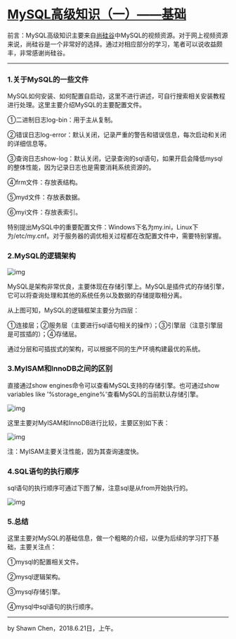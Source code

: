 # [MySQL高级知识（一）——基础](https://www.cnblogs.com/developer_chan/p/9205401.html)



前言：MySQL高级知识主要来自[尚硅谷](http://www.atguigu.com/download.shtml)中MySQL的视频资源。对于网上视频资源来说，尚硅谷是一个非常好的选择。通过对相应部分的学习，笔者可以说收益颇丰，非常感谢尚硅谷。

------

### 1.关于MySQL的一些文件

MySQL如何安装、如何配置自启动，这里不进行讲述，可自行搜索相关安装教程进行处理。这里主要介绍MySQL的主要配置文件。

①二进制日志log-bin：用于主从复制。

②错误日志log-error：默认关闭，记录严重的警告和错误信息，每次启动和关闭的详细信息等。

③查询日志show-log：默认关闭，记录查询的sql语句，如果开启会降低mysql的整体性能，因为记录日志也是需要消耗系统资源的。

④frm文件：存放表结构。

⑤myd文件：存放表数据。

⑥myi文件：存放表索引。

特别提出MySQL中的重要配置文件：Windows下名为my.ini，Linux下为/etc/my.cnf。对于服务器的调优相关过程都在改配置文件中，需要特别掌握。

### 2.MySQL的逻辑架构

![img](https://images2018.cnblogs.com/blog/706569/201806/706569-20180621091238334-962479342.png)

MySQL是架构非常优良，主要体现在存储引擎上。MySQL是插件式的存储引擎，它可以将查询处理和其他的系统任务以及数据的存储提取相分离。

从上图可知，MySQL的逻辑框架主要分为四层：

①连接层；②服务层（主要进行sql语句相关的操作）；③引擎层（注意引擎层是可拔插的）；④存储层。

通过分层和可插拔式的架构，可以根据不同的生产环境构建最优的系统。

### 3.MyISAM和InnoDB之间的区别

直接通过show engines命令可以查看MySQL支持的存储引擎。也可通过show variables like '%storage_engine%'查看MySQL的当前默认存储引擎。

![img](https://images2018.cnblogs.com/blog/706569/201806/706569-20180621092611759-1069250967.png)

这里主要对MyISAM和InnoDB进行比较，主要区别如下表：

![img](https://images2018.cnblogs.com/blog/706569/201806/706569-20180621092957719-1735602443.png)

注：MyISAM主要关注性能，因为其查询速度快。

### 4.SQL语句的执行顺序

sql语句的执行顺序可通过下图了解，注意sql是从from开始执行的。

![img](https://images2018.cnblogs.com/blog/706569/201806/706569-20180621095336251-966027615.png)

### 5.总结

这里主要对MySQL的基础信息，做一个粗略的介绍，以便为后续的学习打下基础，主要关注点：

①mysql的配置相关文件。

②mysql逻辑架构。

③mysql存储引擎。

④mysql中sql语句的执行顺序。

------

by Shawn Chen，2018.6.21日，上午。